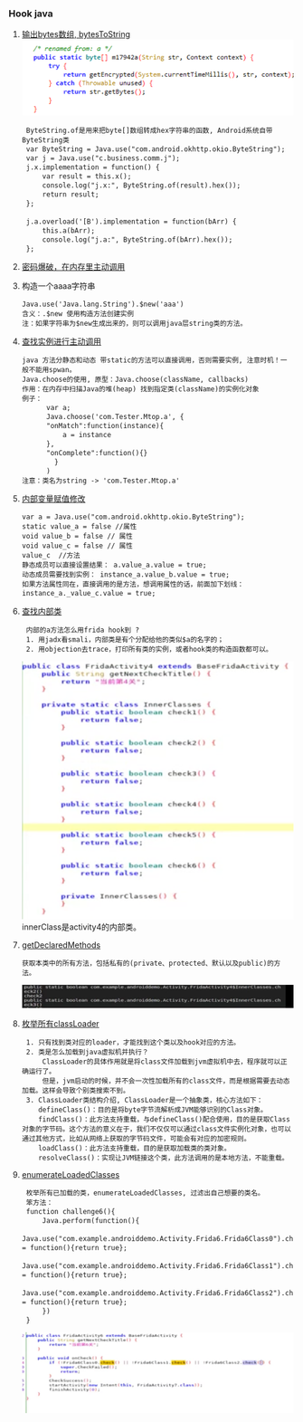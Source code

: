 ### Hook java

1. [输出bytes数组, bytesToString](https://github.com/heyhu/frida-agent-example/blob/master/code/rouse/hook_java/demo1_0516.js)  
   ![](pic/01.a.png)
   ```
    ByteString.of是用来把byte[]数组转成hex字符串的函数, Android系统自带ByteString类
    var ByteString = Java.use("com.android.okhttp.okio.ByteString");
    var j = Java.use("c.business.comm.j");
    j.x.implementation = function() {
        var result = this.x();
        console.log("j.x:", ByteString.of(result).hex());
        return result;
    };
    
    j.a.overload('[B').implementation = function(bArr) {
        this.a(bArr);
        console.log("j.a:", ByteString.of(bArr).hex());
    };
    ```     

2. [密码爆破，在内存里主动调用](https://github.com/heyhu/frida-agent-example/blob/master/code/rouse/hook_java/demo1_0516.js)     

3. 构造一个aaaa字符串
   ```
   Java.use('Java.lang.String').$new('aaa')
   含义：.$new 使用构造方法创建实例
   注：如果字符串为$new生成出来的，则可以调用java层string类的方法。
   ```  
   
4. [查找实例进行主动调用](https://github.com/heyhu/frida-agent-example/blob/master/code/rouse/hook_java/demo1_0519.js)
   ```
   java 方法分静态和动态 带static的方法可以直接调用，否则需要实例, 注意时机！一般不能用spwan。
   Java.choose的使用, 原型：Java.choose(className, callbacks)
   作用：在内存中扫描Java的堆(heap) 找到指定类(className)的实例化对象
   例子：
         var a;
         Java.choose('com.Tester.Mtop.a', {
         "onMatch":function(instance){
             a = instance
         },
         "onComplete":function(){}
           }
         )
   注意：类名为string -> 'com.Tester.Mtop.a'
   ```

5. [内部变量赋值修改](https://github.com/heyhu/frida-agent-example/blob/master/code/rouse/hook_java/demo1_0519.js)
    ```
   var a = Java.use("com.android.okhttp.okio.ByteString");
   static value_a = false //属性
   void value_b = false // 属性
   void value_c = false // 属性
   value_c  //方法
   静态成员可以直接设置结果： a.value_a.value = true;
   动态成员需要找到实例： instance_a.value_b.value = true; 
   如果方法属性同在，直接调用的是方法，想调用属性的话，前面加下划线：instance_a._value_c.value = true;
   ```  

6. [查找内部类](https://github.com/heyhu/frida-agent-example/blob/master/code/rouse/hook_java/demo1_0519.js)  
   ```
    内部的a方法怎么用frida hook到 ?
    1. 用jadx看smali，内部类是有个分配给他的类似$a的名字的；
    2. 用objection去trace，打印所有类的实例，或者hook类的构造函数都可以。
   ```         
   ![](pic/01.b.png)   
   innerClass是activity4的内部类。   

7. [getDeclaredMethods](https://github.com/heyhu/frida-agent-example/blob/master/code/rouse/hook_java/demo1_0519.js)
   ```
   获取本类中的所有方法，包括私有的(private、protected、默认以及public)的方法。
   ```     
   ![](pic/01.c.png)   
  
8. [枚举所有classLoader](https://github.com/heyhu/frida-agent-example/blob/master/code/rouse/hook_java/demo1_0519.js)
   ```
    1. 只有找到类对应的loader，才能找到这个类以及hook对应的方法。
    2. 类是怎么加载到java虚拟机并执行？
        ClassLoader的具体作用就是将class文件加载到jvm虚拟机中去，程序就可以正确运行了。
        但是，jvm启动的时候，并不会一次性加载所有的class文件，而是根据需要去动态加载。这样会导致个别类搜索不到。
    3. ClassLoader类结构介绍, ClassLoader是一个抽象类，核心方法如下：
       defineClass()：目的是将byte字节流解析成JVM能够识别的Class对象。
       findClass()：此方法支持重载，与defineClass()配合使用，目的是获取Class对象的字节码。这个方法的意义在于，我们不仅仅可以通过class文件实例化对象，也可以通过其他方式，比如从网络上获取的字节码文件，可能会有对应的加密规则。
       loadClass()：此方法支持重载，目的是获取加载类的类对象。
       resolveClass()：实现让JVM链接这个类，此方法调用的是本地方法，不能重载。
   ```  

9. [enumerateLoadedClasses](https://github.com/heyhu/frida-agent-example/blob/master/code/rouse/hook_java/demo1_0519.js)
   ```
    枚举所有已加载的类，enumerateLoadedClasses, 过滤出自己想要的类名。
    笨方法：
    function challenge6(){
        Java.perform(function(){
            Java.use("com.example.androiddemo.Activity.Frida6.Frida6Class0").check.implementation = function(){return true};
            Java.use("com.example.androiddemo.Activity.Frida6.Frida6Class1").check.implementation = function(){return true};
            Java.use("com.example.androiddemo.Activity.Frida6.Frida6Class2").check.implementation = function(){return true};
        })
    }
   ```  
   ![](pic/01.d.png)  

